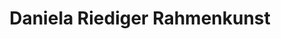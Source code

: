 ---
title: "Daniela Riediger Rahmenkunst"
url: /heddesheim/daniela-riediger-rahmenkunst/
shop: Rahmen
---